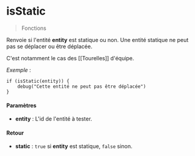 # isStatic
> Fonctions

Renvoie si l'entité **entity** est statique ou non. Une entité statique ne peut pas se déplacer ou être déplacée.

C'est notamment le cas des [[Tourelles]] d'équipe.

*Exemple* :
```
if (isStatic(entity)) {
	debug("Cette entité ne peut pas être déplacée")
}
```

#### Paramètres

- **entity** : L'id de l'entité à tester.

#### Retour

- **static** : `true` si **entity** est statique, `false` sinon.
